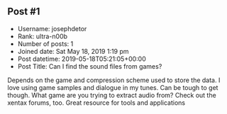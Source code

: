 ## Post #1
- Username: josephdetor
- Rank: ultra-n00b
- Number of posts: 1
- Joined date: Sat May 18, 2019 1:19 pm
- Post datetime: 2019-05-18T05:21:05+00:00
- Post Title: Can I find the sound files from games?

Depends on the game and compression scheme used to store the data. I love using game samples and dialogue in my tunes. Can be tough to get though. What game are you trying to extract audio from? Check out the xentax forums, too. Great resource for tools and applications
